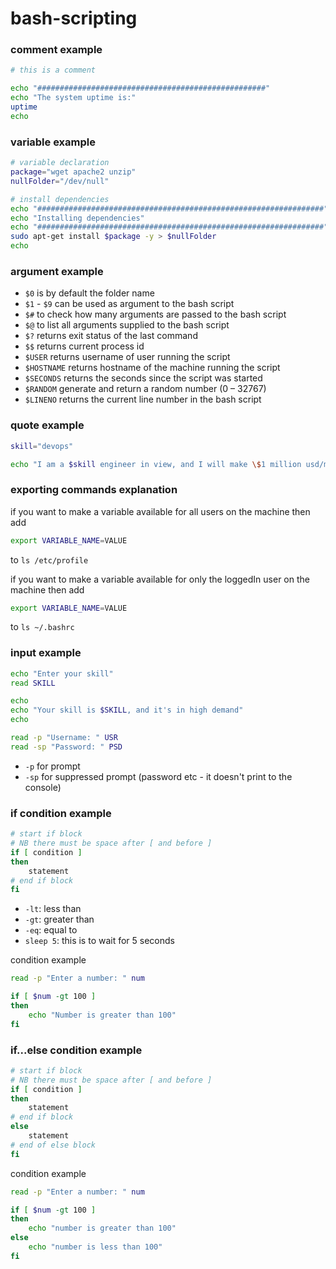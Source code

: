 # bash-scripting

### comment example

```bash
# this is a comment

echo "###################################################"
echo "The system uptime is:"
uptime
echo 
```

### variable example

```bash
# variable declaration
package="wget apache2 unzip"
nullFolder="/dev/null"

# install dependencies
echo "################################################################"
echo "Installing dependencies"
echo "################################################################"
sudo apt-get install $package -y > $nullFolder
echo
```

### argument example

- `$0` is by default the folder name
- `$1` - `$9` can be used as argument to the bash script
- `$#` to check how many arguments are passed to the bash script
- `$@` to list all arguments supplied to the bash script
- `$?` returns exit status of the last command
- `$$` returns current process id
- `$USER` returns username of user running the script
- `$HOSTNAME` returns hostname of the machine running the script
- `$SECONDS` returns the seconds since the script was started
- `$RANDOM` generate and return a random number (0 – 32767)
- `$LINENO` returns the current line number in the bash script

### quote example

```bash
skill="devops"

echo "I am a $skill engineer in view, and I will make \$1 million usd/month"
```

### exporting commands explanation

if you want to make a variable available for all users on the machine then add

```bash
export VARIABLE_NAME=VALUE
```

to `ls /etc/profile`

if you want to make a variable available for only the loggedIn user  on the machine then add

```bash
export VARIABLE_NAME=VALUE
```

to `ls ~/.bashrc`

### input example

```bash
echo "Enter your skill"
read SKILL

echo 
echo "Your skill is $SKILL, and it's in high demand"
echo

read -p "Username: " USR
read -sp "Password: " PSD
```

- `-p` for prompt
- `-sp` for suppressed prompt (password etc - it doesn't print to the console)

### if condition example

```bash
# start if block
# NB there must be space after [ and before ]
if [ condition ]
then
    statement
# end if block
fi
```

- `-lt`: less than
- `-gt`: greater than
- `-eq`: equal to
- `sleep 5`: this is to wait for 5 seconds

condition example

```bash
read -p "Enter a number: " num

if [ $num -gt 100 ]
then
    echo "Number is greater than 100"
fi
```

### if...else condition example

```bash
# start if block
# NB there must be space after [ and before ]
if [ condition ]
then
    statement
# end if block
else
    statement
# end of else block
fi
```

condition example

```bash
read -p "Enter a number: " num

if [ $num -gt 100 ]
then
    echo "number is greater than 100"
else
    echo "number is less than 100"
fi
```
